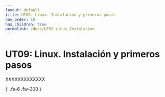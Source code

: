 ```yaml
---
layout: default
title: UT09. Linux. Instalación y primeros pasos
nav_order: 10
has_children: true
permalink: /docs/UT09_Linux_Instalacion
---
```


# UT09: Linux. Instalación y primeros pasos

XXXXXXXXXXXXX

{: .fs-6 .fw-300 }